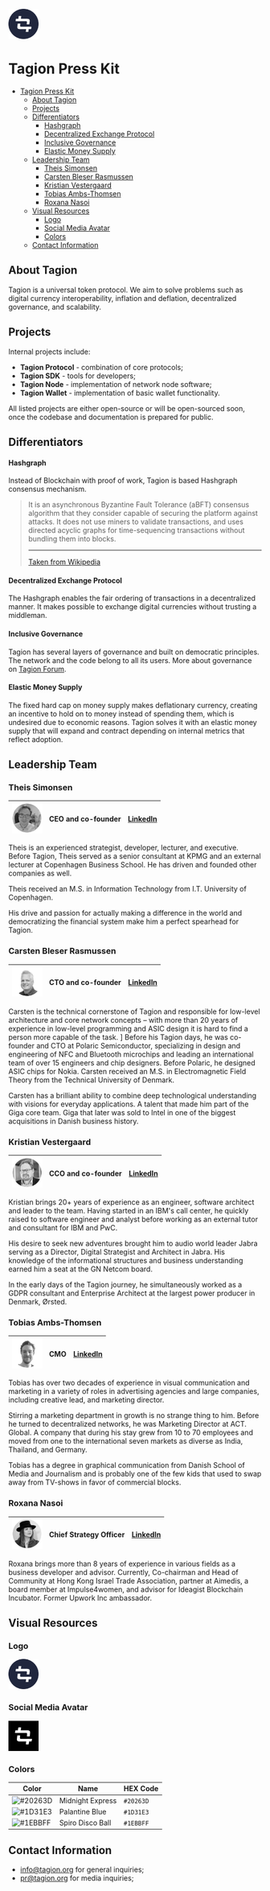 <a href="https://tagion.org"><img alt="tagion logo" src="../branding/logomark.svg" alt="tagion.org" height="60"></a>

# Tagion Press Kit

- [Tagion Press Kit](#tagion-press-kit)
  - [About Tagion](#about-tagion)
  - [Projects](#projects)
  - [Differentiators](#differentiators)
      - [Hashgraph](#hashgraph)
      - [Decentralized Exchange Protocol](#decentralized-exchange-protocol)
      - [Inclusive Governance](#inclusive-governance)
      - [Elastic Money Supply](#elastic-money-supply)
  - [Leadership Team](#leadership-team)
    - [Theis Simonsen](#theis-simonsen)
    - [Carsten Bleser Rasmussen](#carsten-bleser-rasmussen)
    - [Kristian Vestergaard](#kristian-vestergaard)
    - [Tobias Ambs-Thomsen](#tobias-ambs-thomsen)
    - [Roxana Nasoi](#roxana-nasoi)
  - [Visual Resources](#visual-resources)
    - [Logo](#logo)
    - [Social Media Avatar](#social-media-avatar)
    - [Colors](#colors)
  - [Contact Information](#contact-information)

## About Tagion

Tagion is a universal token protocol. We aim to solve problems such as digital currency interoperability, inflation and deflation, decentralized governance, and scalability.

## Projects

Internal projects include:

- **Tagion Protocol** - combination of core protocols;
- **Tagion SDK** - tools for developers;
- **Tagion Node** - implementation of network node software;
- **Tagion Wallet** - implementation of basic wallet functionality.

All listed projects are either open-source or will be open-sourced soon, once the codebase and documentation is prepared for public.

## Differentiators

#### Hashgraph

Instead of Blockchain with proof of work, Tagion is based Hashgraph consensus mechanism. 

> It is an asynchronous Byzantine Fault Tolerance (aBFT) consensus algorithm that they consider capable of securing the platform against attacks. It does not use miners to validate transactions, and uses directed acyclic graphs for time-sequencing transactions without bundling them into blocks.
> 
> ---
> [Taken from Wikipedia](https://en.wikipedia.org/wiki/Hashgraph)

#### Decentralized Exchange Protocol

The Hashgraph enables the fair ordering of transactions in a decentralized manner. It makes possible to exchange digital currencies without trusting a middleman.


#### Inclusive Governance

Tagion has several layers of governance and built on democratic principles. The network and the code belong to all its users. More about governance on [Tagion Forum](https://forum.tagion.org/c/governance/8).

#### Elastic Money Supply

The fixed hard cap on money supply makes deflationary currency, creating an incentive to hold on to money instead of spending them, which is undesired due to economic reasons. Tagion solves it with an elastic money supply that will expand and contract depending on internal metrics that reflect adoption.


## Leadership Team

### Theis Simonsen

| <img src="../team/t-simonsen.jpg" width="60" alt="Theis Simonsen" /> | **CEO and co-founder** | [LinkedIn](https://www.linkedin.com/in/theis-simonsen-32035313/) |
| -------------------------------------------------------------------- | ---------------------- | ---------------------------------------------------------------- |


Theis is an experienced strategist, developer, lecturer, and executive. Before Tagion, Theis served as a senior consultant at KPMG and an external lecturer at Copenhagen Business School. He has driven and founded other companies as well.

Theis received an M.S. in Information Technology from I.T. University of Copenhagen.

His drive and passion for actually making a difference in the world and democratizing the financial system make him a perfect spearhead for Tagion.



### Carsten Bleser Rasmussen


| <img src="../team/c-rasmussen.jpg" width="60" alt="Carsten Bleser Rasmussen" /> | **CTO and co-founder** | [LinkedIn](https://www.linkedin.com/in/carsten-bleser-rasmussen-80699915/) |
| ------------------------------------------------------------------------------- | ---------------------- | -------------------------------------------------------------------------- |


Carsten is the technical cornerstone of Tagion and responsible for low-level architecture and core network concepts – with more than 20 years of experience in low-level programming and ASIC design it is hard to find a person more capable of the task.
]
Before his Tagion days, he was co-founder and CTO at Polaric Semiconductor, specializing in design and engineering of NFC and Bluetooth microchips and leading an international team of over 15 engineers and chip designers. Before Polaric, he designed ASIC chips for Nokia.
Carsten received an M.S. in Electromagnetic Field Theory from the Technical University of Denmark.

Carsten has a brilliant ability to combine deep technological understanding with visions for everyday applications. A talent that made him part of the Giga core team. Giga that later was sold to Intel in one of the biggest acquisitions in Danish business history.


### Kristian Vestergaard


| <img src="../team/k-vestergaard.jpg" width="60" alt="Kristian Vestergaard" /> | **CCO and co-founder** | [LinkedIn](https://www.linkedin.com/in/kristian-vestergaard-a59b4a/) |
| ----------------------------------------------------------------------------- | ---------------------- | -------------------------------------------------------------------- |


Kristian brings 20+ years of experience as an engineer, software architect and leader to the team. Having started in an IBM's call center, he quickly raised to software engineer and analyst before working as an external tutor and consultant for IBM and PwC.

His desire to seek new adventures brought him to audio world leader Jabra serving as a Director, Digital Strategist and Architect in Jabra. His knowledge of the informational structures and business understanding earned him a seat at the GN Netcom board.

In the early days of the Tagion journey, he simultaneously worked as a GDPR consultant and Enterprise Architect at the largest power producer in Denmark, Ørsted.


### Tobias Ambs-Thomsen

| <img src="../team/t-thomsen.jpg" width="60" alt="Kristian Vestergaard" /> | **CMO** | [LinkedIn](https://www.linkedin.com/in/tambsthomsen/) |
| ------------------------------------------------------------------------- | ------- | ----------------------------------------------------- |

Tobias has over two decades of experience in visual communication and marketing in a variety of roles in advertising agencies and large companies, including creative lead, and marketing director.

Stirring a marketing department in growth is no strange thing to him. Before he turned to decentralized networks, he was Marketing Director at ACT. Global. A company that during his stay grew from 10 to 70 employees and moved from one to the international seven markets as diverse as India, Thailand, and Germany.

Tobias has a degree in graphical communication from Danish School of Media and Journalism and is probably one of the few kids that used to swap away from TV-shows in favor of commercial blocks.

### Roxana Nasoi

| <img src="../team/r-nasoi.jpg" width="60" alt="Kristian Vestergaard" /> | **Chief Strategy Officer** | [LinkedIn](https://www.linkedin.com/in/roxananasoi/) |
| ----------------------------------------------------------------------- | -------------------------- | ---------------------------------------------------- |

Roxana brings more than 8 years of experience in various fields as a business developer and advisor. Currently, Co-chairman and Head of Community at Hong Kong Israel Trade Association, partner at Aimedis, a board member at Impulse4women, and advisor for Ideagist Blockchain Incubator. Former Upwork Inc ambassador.  


<!-- ## A Selection of Important Press Releases -->



<!-- ## Case Studies -->

<!-- ## Noteworthy Press Coverage -->
<!-- ## Industry Awards and Accolades -->

## Visual Resources

### Logo

<img alt="tagion logo" src="../branding/logomark.svg" alt="tagion.org" height="60">

### Social Media Avatar

<img alt="tagion logo" src="../branding/avatar.svg" alt="tagion.org" height="60">

### Colors


| Color                                                    | Name             | HEX Code  |
| -------------------------------------------------------- | ---------------- | --------- |
| ![#20263D](https://placehold.it/15/20263D/000000?text=+) | Midnight Express | `#20263D` |
| ![#1D31E3](https://placehold.it/15/1D31E3/000000?text=+) | Palantine Blue   | `#1D31E3` |
| ![#1EBBFF](https://placehold.it/15/1EBBFF/000000?text=+) | Spiro Disco Ball | `#1EBBFF` |


## Contact Information

- info@tagion.org for general inquiries;
- pr@tagion.org for media inquiries;